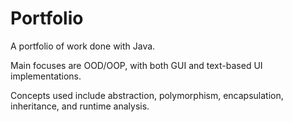 # Portfolio
 A portfolio of work done with Java.

Main focuses are OOD/OOP, with both GUI and text-based UI implementations. 

Concepts used include abstraction, polymorphism, encapsulation, inheritance, and runtime analysis.
